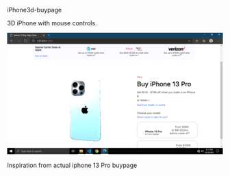 iPhone3d-buypage

3D iPhone with mouse controls. 

![](public/src/img/Screenshot.png)






Inspiration from actual iphone 13 Pro buypage
